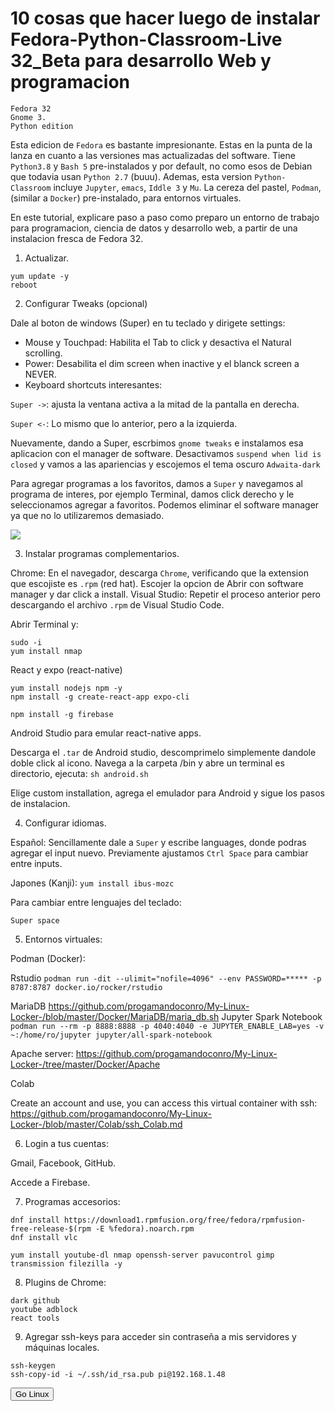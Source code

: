 # 10 cosas que hacer luego de instalar  Fedora-Python-Classroom-Live 32_Beta para desarrollo Web y programacion

```
Fedora 32 
Gnome 3.
Python edition
```


Esta edicion de ``Fedora`` es bastante impresionante. Estas en la punta de la lanza en cuanto a las versiones mas actualizadas del software. Tiene ``Python3.8`` y ``Bash 5`` pre-instalados y por default, no como esos de Debian que todavia usan ``Python 2.7`` (buuu). Ademas, esta version ``Python-Classroom`` incluye ``Jupyter``, ``emacs``, ``Iddle 3`` y ``Mu``. La cereza del pastel, ``Podman``, (similar a ``Docker``) pre-instalado, para entornos virtuales. 

En este tutorial, explicare paso a paso como preparo un entorno de trabajo para programacion, ciencia de datos y desarrollo web, a partir de una instalacion fresca de Fedora 32.

1. Actualizar.
```
yum update -y
reboot
```
2. Configurar Tweaks (opcional)

Dale al boton de windows (Super) en tu teclado y dirigete settings:

* Mouse y Touchpad: Habilita el Tab to click y desactiva el Natural scrolling.
* Power: Desabilita el dim screen when inactive y el  blanck screen a NEVER.
* Keyboard shortcuts interesantes: 

``Super ->``: ajusta la ventana activa a la mitad de la pantalla en derecha.

``Super <-``: Lo mismo que lo anterior, pero a la izquierda.

Nuevamente, dando a Super, escrbimos ``gnome tweaks`` e instalamos esa aplicacion con el manager de software. Desactivamos ``suspend when lid is closed`` y vamos a las apariencias y escojemos el tema oscuro ``Adwaita-dark``

Para agregar programas a los favoritos, damos a ``Super`` y navegamos al programa de interes, por ejemplo Terminal, damos click derecho y le seleccionamos agregar a favoritos. Podemos eliminar el software manager ya que no lo utilizaremos demasiado.

<div> 

<img src="./'Screenshot from 2020-04-10 15-13-42.png'" />

</div>

3. Instalar programas complementarios.

Chrome: En el navegador, descarga ``Chrome``, verificando que la extension que escojiste es ``.rpm`` (red hat). Escojer la opcion de Abrir con software manager y dar click a install.
Visual Studio: Repetir el proceso anterior pero descargando el archivo ``.rpm`` de Visual Studio Code.

Abrir Terminal y:

```
sudo -i
yum install nmap

```

React y expo (react-native)
```
yum install nodejs npm -y
npm install -g create-react-app expo-cli
```

```
npm install -g firebase
```
Android Studio para emular react-native apps.

Descarga el ``.tar`` de Android studio, descomprimelo simplemente dandole doble click al icono. Navega a la carpeta /bin y abre un terminal es directorio, ejecuta:
``sh android.sh``

Elige custom installation, agrega el emulador para Android y sigue los pasos de instalacion. 

4. Configurar idiomas.

Español: Sencillamente dale a ``Super`` y escribe languages, donde podras agregar el input nuevo. Previamente ajustamos ``Ctrl Space`` para cambiar entre inputs. 

Japones (Kanji): ``yum install ibus-mozc``

Para cambiar entre lenguajes del teclado:

``Super space``

5. Entornos virtuales:

Podman (Docker): 

Rstudio ``podman run -dit --ulimit="nofile=4096" --env PASSWORD=***** -p 8787:8787 docker.io/rocker/rstudio``

MariaDB https://github.com/progamandoconro/My-Linux-Locker-/blob/master/Docker/MariaDB/maria_db.sh
Jupyter Spark Notebook ``podman run --rm -p 8888:8888 -p 4040:4040 -e JUPYTER_ENABLE_LAB=yes -v ~:/home/ro/jupyter jupyter/all-spark-notebook``

Apache server: https://github.com/progamandoconro/My-Linux-Locker-/tree/master/Docker/Apache

Colab

Create an account and use, you can access this virtual container with ssh:
https://github.com/progamandoconro/My-Linux-Locker-/blob/master/Colab/ssh_Colab.md

6. Login a tus cuentas:

Gmail, Facebook, GitHub.

Accede a Firebase.

7. Programas accesorios:

```
dnf install https://download1.rpmfusion.org/free/fedora/rpmfusion-free-release-$(rpm -E %fedora).noarch.rpm
dnf install vlc 
```

``yum install youtube-dl nmap openssh-server pavucontrol gimp transmission filezilla -y``

8. Plugins de Chrome:

```
dark github
youtube adblock
react tools
```
9. Agregar ssh-keys para acceder sin contraseña a mis servidores y máquinas locales.

```
ssh-keygen
ssh-copy-id -i ~/.ssh/id_rsa.pub pi@192.168.1.48
```
<div>
  <button> Go Linux </button>
</div>
